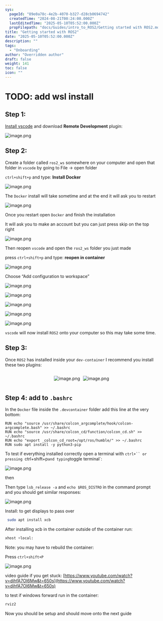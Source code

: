 ```yaml
---
sys:
  pageId: "89e0a78c-4e2b-4070-b327-d28cb0694742"
  createdTime: "2024-08-21T00:24:00.000Z"
  lastEditedTime: "2025-05-10T05:52:00.000Z"
  propFilepath: "docs/Guides/intro_to_ROS2/Getting started with ROS2.md"
title: "Getting started with ROS2"
date: "2025-05-10T05:52:00.000Z"
description: ""
tags:
  - "Onboarding"
author: "Overridden author"
draft: false
weight: 141
toc: false
icon: ""
---
```


# TODO: add wsl install

## Step 1:

[Install vscode](https://code.visualstudio.com/download) and download **Remote Development** plugin:

![image.png](https://prod-files-secure.s3.us-west-2.amazonaws.com/d518164a-d88e-44d1-a4ee-3adb3bd8bce0/efb52993-1881-4a40-b95e-6f020334f022/image.png?X-Amz-Algorithm=AWS4-HMAC-SHA256&X-Amz-Content-Sha256=UNSIGNED-PAYLOAD&X-Amz-Credential=ASIAZI2LB466UQ4P7EUL%2F20250526%2Fus-west-2%2Fs3%2Faws4_request&X-Amz-Date=20250526T140907Z&X-Amz-Expires=3600&X-Amz-Security-Token=IQoJb3JpZ2luX2VjEH4aCXVzLXdlc3QtMiJIMEYCIQD%2B67pGrALWs8UHIvTNzYFe81MjKoA5Zka0zCF9r3kBPAIhAOHYPjtWyYQDyQZkfVCKdLbwaK5zMQLTfye7PzHvvODkKv8DCEcQABoMNjM3NDIzMTgzODA1Igwx6PeQtBrqjUn7ZCoq3APjmeLxuv5iICq47jbJAUB0EMgUMZYV1sWsK5o5RypRIPgGOgrTXUbR0tycxObjywaYwHD1CfjDpWMnGVRzujnHcDY9vk3LSzOx4%2Fh4R3lkORjZlsrcdY94jobjIR83CBHpapLt41MjuE4HAp28In6eeaEuNOE0bECaq6lUeTtNf2lnpCwBatiZ9CL1KZrLltTGkpIWuGiHBKt6hwWMuEXxy2Qv%2FfS72qxQ%2BThFTLb0z2jS5siS5duhBDwSh%2Ftyf1n8Xfm%2FJabNeW21OIAhUZVG0NGAzuYwPhHUXq44J%2Bm92GaDTR4FE07dvAPTwwqLbg3oExMsL%2FSMyD7Aoa7syqRkGNsgCxKyW3z1lMjCV7zshi%2FRe4a2gvZsenHX4cLONayud6wHKj1xQRNOQX432Q%2BK8hzEoutjo8pfgI71tlHZLwvCMySEf91nNQpSL7Jdbn2d94%2Bjd2hZRsTWbfZ%2FVhegwGnrUmhsVOmjlO%2BqxIKDs6kceezM3sarXj%2Bl1cRlaedm1yyynnvFJr5GKDzOhQvaSI4qkZ3TDAhawQFMHO2aMvJinGYELc6v0P37Ab4bzMsTrRsJjXR2l%2BAf%2FNbG037lCaHPIoxGFwIrRm2TKDzzhHNRzvEXPMF0KA1m5TCS5tHBBjqkAbo47OA5uVHdXBKnc0RVQej%2BBg2ojGEaWFggJ4bjYfCUjB%2FCfgQ3GdH%2BG8kRH4qoldeOSewQCFRCsCoVK4UbzNT%2BA93jVBmfBMrRNhgOsQ7kcFY1q6dV3wP8GBPYf2QsNei14rFpxVO5DGGPc8zH2jNIdoqcOAwgB64Ysr1vKnAlOVmswlWWcDDjMDVK4RbBmdcGZOKEZL7G0AaN97BNeZpJc3vj&X-Amz-Signature=1006ed70a4a99ae0eaf4c2517da12fc91be88c429dfea4bb5c69f08d2bbde416&X-Amz-SignedHeaders=host&x-id=GetObject)

## Step 2:

Create a folder called `ros2_ws` somewhere on your computer and open that folder in `vscode` by going to File → open folder 

`ctrl+shift+p` and type: **Install Docker**

![image.png](https://prod-files-secure.s3.us-west-2.amazonaws.com/d518164a-d88e-44d1-a4ee-3adb3bd8bce0/2269dc0e-1cd5-47ff-bceb-c04ad9b2eab0/image.png?X-Amz-Algorithm=AWS4-HMAC-SHA256&X-Amz-Content-Sha256=UNSIGNED-PAYLOAD&X-Amz-Credential=ASIAZI2LB466UQ4P7EUL%2F20250526%2Fus-west-2%2Fs3%2Faws4_request&X-Amz-Date=20250526T140907Z&X-Amz-Expires=3600&X-Amz-Security-Token=IQoJb3JpZ2luX2VjEH4aCXVzLXdlc3QtMiJIMEYCIQD%2B67pGrALWs8UHIvTNzYFe81MjKoA5Zka0zCF9r3kBPAIhAOHYPjtWyYQDyQZkfVCKdLbwaK5zMQLTfye7PzHvvODkKv8DCEcQABoMNjM3NDIzMTgzODA1Igwx6PeQtBrqjUn7ZCoq3APjmeLxuv5iICq47jbJAUB0EMgUMZYV1sWsK5o5RypRIPgGOgrTXUbR0tycxObjywaYwHD1CfjDpWMnGVRzujnHcDY9vk3LSzOx4%2Fh4R3lkORjZlsrcdY94jobjIR83CBHpapLt41MjuE4HAp28In6eeaEuNOE0bECaq6lUeTtNf2lnpCwBatiZ9CL1KZrLltTGkpIWuGiHBKt6hwWMuEXxy2Qv%2FfS72qxQ%2BThFTLb0z2jS5siS5duhBDwSh%2Ftyf1n8Xfm%2FJabNeW21OIAhUZVG0NGAzuYwPhHUXq44J%2Bm92GaDTR4FE07dvAPTwwqLbg3oExMsL%2FSMyD7Aoa7syqRkGNsgCxKyW3z1lMjCV7zshi%2FRe4a2gvZsenHX4cLONayud6wHKj1xQRNOQX432Q%2BK8hzEoutjo8pfgI71tlHZLwvCMySEf91nNQpSL7Jdbn2d94%2Bjd2hZRsTWbfZ%2FVhegwGnrUmhsVOmjlO%2BqxIKDs6kceezM3sarXj%2Bl1cRlaedm1yyynnvFJr5GKDzOhQvaSI4qkZ3TDAhawQFMHO2aMvJinGYELc6v0P37Ab4bzMsTrRsJjXR2l%2BAf%2FNbG037lCaHPIoxGFwIrRm2TKDzzhHNRzvEXPMF0KA1m5TCS5tHBBjqkAbo47OA5uVHdXBKnc0RVQej%2BBg2ojGEaWFggJ4bjYfCUjB%2FCfgQ3GdH%2BG8kRH4qoldeOSewQCFRCsCoVK4UbzNT%2BA93jVBmfBMrRNhgOsQ7kcFY1q6dV3wP8GBPYf2QsNei14rFpxVO5DGGPc8zH2jNIdoqcOAwgB64Ysr1vKnAlOVmswlWWcDDjMDVK4RbBmdcGZOKEZL7G0AaN97BNeZpJc3vj&X-Amz-Signature=3615083c75210aaf00bcea524884487bcecb0bf059fcf9c932e9842f04904124&X-Amz-SignedHeaders=host&x-id=GetObject)

The `Docker` install will take sometime and at the end it will ask you to restart

![image.png](https://prod-files-secure.s3.us-west-2.amazonaws.com/d518164a-d88e-44d1-a4ee-3adb3bd8bce0/ed233f78-be33-4b1f-b89c-9c346c0e961e/image.png?X-Amz-Algorithm=AWS4-HMAC-SHA256&X-Amz-Content-Sha256=UNSIGNED-PAYLOAD&X-Amz-Credential=ASIAZI2LB466UQ4P7EUL%2F20250526%2Fus-west-2%2Fs3%2Faws4_request&X-Amz-Date=20250526T140907Z&X-Amz-Expires=3600&X-Amz-Security-Token=IQoJb3JpZ2luX2VjEH4aCXVzLXdlc3QtMiJIMEYCIQD%2B67pGrALWs8UHIvTNzYFe81MjKoA5Zka0zCF9r3kBPAIhAOHYPjtWyYQDyQZkfVCKdLbwaK5zMQLTfye7PzHvvODkKv8DCEcQABoMNjM3NDIzMTgzODA1Igwx6PeQtBrqjUn7ZCoq3APjmeLxuv5iICq47jbJAUB0EMgUMZYV1sWsK5o5RypRIPgGOgrTXUbR0tycxObjywaYwHD1CfjDpWMnGVRzujnHcDY9vk3LSzOx4%2Fh4R3lkORjZlsrcdY94jobjIR83CBHpapLt41MjuE4HAp28In6eeaEuNOE0bECaq6lUeTtNf2lnpCwBatiZ9CL1KZrLltTGkpIWuGiHBKt6hwWMuEXxy2Qv%2FfS72qxQ%2BThFTLb0z2jS5siS5duhBDwSh%2Ftyf1n8Xfm%2FJabNeW21OIAhUZVG0NGAzuYwPhHUXq44J%2Bm92GaDTR4FE07dvAPTwwqLbg3oExMsL%2FSMyD7Aoa7syqRkGNsgCxKyW3z1lMjCV7zshi%2FRe4a2gvZsenHX4cLONayud6wHKj1xQRNOQX432Q%2BK8hzEoutjo8pfgI71tlHZLwvCMySEf91nNQpSL7Jdbn2d94%2Bjd2hZRsTWbfZ%2FVhegwGnrUmhsVOmjlO%2BqxIKDs6kceezM3sarXj%2Bl1cRlaedm1yyynnvFJr5GKDzOhQvaSI4qkZ3TDAhawQFMHO2aMvJinGYELc6v0P37Ab4bzMsTrRsJjXR2l%2BAf%2FNbG037lCaHPIoxGFwIrRm2TKDzzhHNRzvEXPMF0KA1m5TCS5tHBBjqkAbo47OA5uVHdXBKnc0RVQej%2BBg2ojGEaWFggJ4bjYfCUjB%2FCfgQ3GdH%2BG8kRH4qoldeOSewQCFRCsCoVK4UbzNT%2BA93jVBmfBMrRNhgOsQ7kcFY1q6dV3wP8GBPYf2QsNei14rFpxVO5DGGPc8zH2jNIdoqcOAwgB64Ysr1vKnAlOVmswlWWcDDjMDVK4RbBmdcGZOKEZL7G0AaN97BNeZpJc3vj&X-Amz-Signature=727b0468457b684e1341bb228dd0b7fd2ff2138398dd2b42c0994cf893d7d2c8&X-Amz-SignedHeaders=host&x-id=GetObject)

Once you restart open `Docker` and finish the installation

It will ask you to make an account but you can just press skip on the top right

![image.png](https://prod-files-secure.s3.us-west-2.amazonaws.com/d518164a-d88e-44d1-a4ee-3adb3bd8bce0/21010ad9-1659-4fd9-9f59-9932a09b2a3d/image.png?X-Amz-Algorithm=AWS4-HMAC-SHA256&X-Amz-Content-Sha256=UNSIGNED-PAYLOAD&X-Amz-Credential=ASIAZI2LB466UQ4P7EUL%2F20250526%2Fus-west-2%2Fs3%2Faws4_request&X-Amz-Date=20250526T140907Z&X-Amz-Expires=3600&X-Amz-Security-Token=IQoJb3JpZ2luX2VjEH4aCXVzLXdlc3QtMiJIMEYCIQD%2B67pGrALWs8UHIvTNzYFe81MjKoA5Zka0zCF9r3kBPAIhAOHYPjtWyYQDyQZkfVCKdLbwaK5zMQLTfye7PzHvvODkKv8DCEcQABoMNjM3NDIzMTgzODA1Igwx6PeQtBrqjUn7ZCoq3APjmeLxuv5iICq47jbJAUB0EMgUMZYV1sWsK5o5RypRIPgGOgrTXUbR0tycxObjywaYwHD1CfjDpWMnGVRzujnHcDY9vk3LSzOx4%2Fh4R3lkORjZlsrcdY94jobjIR83CBHpapLt41MjuE4HAp28In6eeaEuNOE0bECaq6lUeTtNf2lnpCwBatiZ9CL1KZrLltTGkpIWuGiHBKt6hwWMuEXxy2Qv%2FfS72qxQ%2BThFTLb0z2jS5siS5duhBDwSh%2Ftyf1n8Xfm%2FJabNeW21OIAhUZVG0NGAzuYwPhHUXq44J%2Bm92GaDTR4FE07dvAPTwwqLbg3oExMsL%2FSMyD7Aoa7syqRkGNsgCxKyW3z1lMjCV7zshi%2FRe4a2gvZsenHX4cLONayud6wHKj1xQRNOQX432Q%2BK8hzEoutjo8pfgI71tlHZLwvCMySEf91nNQpSL7Jdbn2d94%2Bjd2hZRsTWbfZ%2FVhegwGnrUmhsVOmjlO%2BqxIKDs6kceezM3sarXj%2Bl1cRlaedm1yyynnvFJr5GKDzOhQvaSI4qkZ3TDAhawQFMHO2aMvJinGYELc6v0P37Ab4bzMsTrRsJjXR2l%2BAf%2FNbG037lCaHPIoxGFwIrRm2TKDzzhHNRzvEXPMF0KA1m5TCS5tHBBjqkAbo47OA5uVHdXBKnc0RVQej%2BBg2ojGEaWFggJ4bjYfCUjB%2FCfgQ3GdH%2BG8kRH4qoldeOSewQCFRCsCoVK4UbzNT%2BA93jVBmfBMrRNhgOsQ7kcFY1q6dV3wP8GBPYf2QsNei14rFpxVO5DGGPc8zH2jNIdoqcOAwgB64Ysr1vKnAlOVmswlWWcDDjMDVK4RbBmdcGZOKEZL7G0AaN97BNeZpJc3vj&X-Amz-Signature=873248c41e952bad151db49bc54151d3438b52b838b5318ba1dc8f89c0d58850&X-Amz-SignedHeaders=host&x-id=GetObject)

Then reopen `vscode` and open the `ros2_ws` folder you just made

press `ctrl+shift+p` and type: **reopen in container**

![image.png](https://prod-files-secure.s3.us-west-2.amazonaws.com/d518164a-d88e-44d1-a4ee-3adb3bd8bce0/4e93b8c2-41ad-488c-8095-c74205196118/image.png?X-Amz-Algorithm=AWS4-HMAC-SHA256&X-Amz-Content-Sha256=UNSIGNED-PAYLOAD&X-Amz-Credential=ASIAZI2LB466UQ4P7EUL%2F20250526%2Fus-west-2%2Fs3%2Faws4_request&X-Amz-Date=20250526T140907Z&X-Amz-Expires=3600&X-Amz-Security-Token=IQoJb3JpZ2luX2VjEH4aCXVzLXdlc3QtMiJIMEYCIQD%2B67pGrALWs8UHIvTNzYFe81MjKoA5Zka0zCF9r3kBPAIhAOHYPjtWyYQDyQZkfVCKdLbwaK5zMQLTfye7PzHvvODkKv8DCEcQABoMNjM3NDIzMTgzODA1Igwx6PeQtBrqjUn7ZCoq3APjmeLxuv5iICq47jbJAUB0EMgUMZYV1sWsK5o5RypRIPgGOgrTXUbR0tycxObjywaYwHD1CfjDpWMnGVRzujnHcDY9vk3LSzOx4%2Fh4R3lkORjZlsrcdY94jobjIR83CBHpapLt41MjuE4HAp28In6eeaEuNOE0bECaq6lUeTtNf2lnpCwBatiZ9CL1KZrLltTGkpIWuGiHBKt6hwWMuEXxy2Qv%2FfS72qxQ%2BThFTLb0z2jS5siS5duhBDwSh%2Ftyf1n8Xfm%2FJabNeW21OIAhUZVG0NGAzuYwPhHUXq44J%2Bm92GaDTR4FE07dvAPTwwqLbg3oExMsL%2FSMyD7Aoa7syqRkGNsgCxKyW3z1lMjCV7zshi%2FRe4a2gvZsenHX4cLONayud6wHKj1xQRNOQX432Q%2BK8hzEoutjo8pfgI71tlHZLwvCMySEf91nNQpSL7Jdbn2d94%2Bjd2hZRsTWbfZ%2FVhegwGnrUmhsVOmjlO%2BqxIKDs6kceezM3sarXj%2Bl1cRlaedm1yyynnvFJr5GKDzOhQvaSI4qkZ3TDAhawQFMHO2aMvJinGYELc6v0P37Ab4bzMsTrRsJjXR2l%2BAf%2FNbG037lCaHPIoxGFwIrRm2TKDzzhHNRzvEXPMF0KA1m5TCS5tHBBjqkAbo47OA5uVHdXBKnc0RVQej%2BBg2ojGEaWFggJ4bjYfCUjB%2FCfgQ3GdH%2BG8kRH4qoldeOSewQCFRCsCoVK4UbzNT%2BA93jVBmfBMrRNhgOsQ7kcFY1q6dV3wP8GBPYf2QsNei14rFpxVO5DGGPc8zH2jNIdoqcOAwgB64Ysr1vKnAlOVmswlWWcDDjMDVK4RbBmdcGZOKEZL7G0AaN97BNeZpJc3vj&X-Amz-Signature=62f690695baccbb098b6bda4ac7a264cb182362cb66165cc4027aabfd94720b9&X-Amz-SignedHeaders=host&x-id=GetObject)

Choose “Add configuration to workspace”

![image.png](https://prod-files-secure.s3.us-west-2.amazonaws.com/d518164a-d88e-44d1-a4ee-3adb3bd8bce0/9560b282-5060-4989-ba37-97e7b2c22476/image.png?X-Amz-Algorithm=AWS4-HMAC-SHA256&X-Amz-Content-Sha256=UNSIGNED-PAYLOAD&X-Amz-Credential=ASIAZI2LB466UQ4P7EUL%2F20250526%2Fus-west-2%2Fs3%2Faws4_request&X-Amz-Date=20250526T140907Z&X-Amz-Expires=3600&X-Amz-Security-Token=IQoJb3JpZ2luX2VjEH4aCXVzLXdlc3QtMiJIMEYCIQD%2B67pGrALWs8UHIvTNzYFe81MjKoA5Zka0zCF9r3kBPAIhAOHYPjtWyYQDyQZkfVCKdLbwaK5zMQLTfye7PzHvvODkKv8DCEcQABoMNjM3NDIzMTgzODA1Igwx6PeQtBrqjUn7ZCoq3APjmeLxuv5iICq47jbJAUB0EMgUMZYV1sWsK5o5RypRIPgGOgrTXUbR0tycxObjywaYwHD1CfjDpWMnGVRzujnHcDY9vk3LSzOx4%2Fh4R3lkORjZlsrcdY94jobjIR83CBHpapLt41MjuE4HAp28In6eeaEuNOE0bECaq6lUeTtNf2lnpCwBatiZ9CL1KZrLltTGkpIWuGiHBKt6hwWMuEXxy2Qv%2FfS72qxQ%2BThFTLb0z2jS5siS5duhBDwSh%2Ftyf1n8Xfm%2FJabNeW21OIAhUZVG0NGAzuYwPhHUXq44J%2Bm92GaDTR4FE07dvAPTwwqLbg3oExMsL%2FSMyD7Aoa7syqRkGNsgCxKyW3z1lMjCV7zshi%2FRe4a2gvZsenHX4cLONayud6wHKj1xQRNOQX432Q%2BK8hzEoutjo8pfgI71tlHZLwvCMySEf91nNQpSL7Jdbn2d94%2Bjd2hZRsTWbfZ%2FVhegwGnrUmhsVOmjlO%2BqxIKDs6kceezM3sarXj%2Bl1cRlaedm1yyynnvFJr5GKDzOhQvaSI4qkZ3TDAhawQFMHO2aMvJinGYELc6v0P37Ab4bzMsTrRsJjXR2l%2BAf%2FNbG037lCaHPIoxGFwIrRm2TKDzzhHNRzvEXPMF0KA1m5TCS5tHBBjqkAbo47OA5uVHdXBKnc0RVQej%2BBg2ojGEaWFggJ4bjYfCUjB%2FCfgQ3GdH%2BG8kRH4qoldeOSewQCFRCsCoVK4UbzNT%2BA93jVBmfBMrRNhgOsQ7kcFY1q6dV3wP8GBPYf2QsNei14rFpxVO5DGGPc8zH2jNIdoqcOAwgB64Ysr1vKnAlOVmswlWWcDDjMDVK4RbBmdcGZOKEZL7G0AaN97BNeZpJc3vj&X-Amz-Signature=cb208122cc887875dcacc6ced524ff25a307c5c2db10d70efd6b96dc4557840b&X-Amz-SignedHeaders=host&x-id=GetObject)

![image.png](https://prod-files-secure.s3.us-west-2.amazonaws.com/d518164a-d88e-44d1-a4ee-3adb3bd8bce0/2ee63f81-886b-48e8-a553-dc6e5eac99e4/image.png?X-Amz-Algorithm=AWS4-HMAC-SHA256&X-Amz-Content-Sha256=UNSIGNED-PAYLOAD&X-Amz-Credential=ASIAZI2LB466UQ4P7EUL%2F20250526%2Fus-west-2%2Fs3%2Faws4_request&X-Amz-Date=20250526T140907Z&X-Amz-Expires=3600&X-Amz-Security-Token=IQoJb3JpZ2luX2VjEH4aCXVzLXdlc3QtMiJIMEYCIQD%2B67pGrALWs8UHIvTNzYFe81MjKoA5Zka0zCF9r3kBPAIhAOHYPjtWyYQDyQZkfVCKdLbwaK5zMQLTfye7PzHvvODkKv8DCEcQABoMNjM3NDIzMTgzODA1Igwx6PeQtBrqjUn7ZCoq3APjmeLxuv5iICq47jbJAUB0EMgUMZYV1sWsK5o5RypRIPgGOgrTXUbR0tycxObjywaYwHD1CfjDpWMnGVRzujnHcDY9vk3LSzOx4%2Fh4R3lkORjZlsrcdY94jobjIR83CBHpapLt41MjuE4HAp28In6eeaEuNOE0bECaq6lUeTtNf2lnpCwBatiZ9CL1KZrLltTGkpIWuGiHBKt6hwWMuEXxy2Qv%2FfS72qxQ%2BThFTLb0z2jS5siS5duhBDwSh%2Ftyf1n8Xfm%2FJabNeW21OIAhUZVG0NGAzuYwPhHUXq44J%2Bm92GaDTR4FE07dvAPTwwqLbg3oExMsL%2FSMyD7Aoa7syqRkGNsgCxKyW3z1lMjCV7zshi%2FRe4a2gvZsenHX4cLONayud6wHKj1xQRNOQX432Q%2BK8hzEoutjo8pfgI71tlHZLwvCMySEf91nNQpSL7Jdbn2d94%2Bjd2hZRsTWbfZ%2FVhegwGnrUmhsVOmjlO%2BqxIKDs6kceezM3sarXj%2Bl1cRlaedm1yyynnvFJr5GKDzOhQvaSI4qkZ3TDAhawQFMHO2aMvJinGYELc6v0P37Ab4bzMsTrRsJjXR2l%2BAf%2FNbG037lCaHPIoxGFwIrRm2TKDzzhHNRzvEXPMF0KA1m5TCS5tHBBjqkAbo47OA5uVHdXBKnc0RVQej%2BBg2ojGEaWFggJ4bjYfCUjB%2FCfgQ3GdH%2BG8kRH4qoldeOSewQCFRCsCoVK4UbzNT%2BA93jVBmfBMrRNhgOsQ7kcFY1q6dV3wP8GBPYf2QsNei14rFpxVO5DGGPc8zH2jNIdoqcOAwgB64Ysr1vKnAlOVmswlWWcDDjMDVK4RbBmdcGZOKEZL7G0AaN97BNeZpJc3vj&X-Amz-Signature=f67dc75e684dd9a0d06df1368db768db55e8dff276febbc49912e87722d63347&X-Amz-SignedHeaders=host&x-id=GetObject)

![image.png](https://prod-files-secure.s3.us-west-2.amazonaws.com/d518164a-d88e-44d1-a4ee-3adb3bd8bce0/ae1580b2-b048-407e-aed9-b584224a7a04/image.png?X-Amz-Algorithm=AWS4-HMAC-SHA256&X-Amz-Content-Sha256=UNSIGNED-PAYLOAD&X-Amz-Credential=ASIAZI2LB466UQ4P7EUL%2F20250526%2Fus-west-2%2Fs3%2Faws4_request&X-Amz-Date=20250526T140907Z&X-Amz-Expires=3600&X-Amz-Security-Token=IQoJb3JpZ2luX2VjEH4aCXVzLXdlc3QtMiJIMEYCIQD%2B67pGrALWs8UHIvTNzYFe81MjKoA5Zka0zCF9r3kBPAIhAOHYPjtWyYQDyQZkfVCKdLbwaK5zMQLTfye7PzHvvODkKv8DCEcQABoMNjM3NDIzMTgzODA1Igwx6PeQtBrqjUn7ZCoq3APjmeLxuv5iICq47jbJAUB0EMgUMZYV1sWsK5o5RypRIPgGOgrTXUbR0tycxObjywaYwHD1CfjDpWMnGVRzujnHcDY9vk3LSzOx4%2Fh4R3lkORjZlsrcdY94jobjIR83CBHpapLt41MjuE4HAp28In6eeaEuNOE0bECaq6lUeTtNf2lnpCwBatiZ9CL1KZrLltTGkpIWuGiHBKt6hwWMuEXxy2Qv%2FfS72qxQ%2BThFTLb0z2jS5siS5duhBDwSh%2Ftyf1n8Xfm%2FJabNeW21OIAhUZVG0NGAzuYwPhHUXq44J%2Bm92GaDTR4FE07dvAPTwwqLbg3oExMsL%2FSMyD7Aoa7syqRkGNsgCxKyW3z1lMjCV7zshi%2FRe4a2gvZsenHX4cLONayud6wHKj1xQRNOQX432Q%2BK8hzEoutjo8pfgI71tlHZLwvCMySEf91nNQpSL7Jdbn2d94%2Bjd2hZRsTWbfZ%2FVhegwGnrUmhsVOmjlO%2BqxIKDs6kceezM3sarXj%2Bl1cRlaedm1yyynnvFJr5GKDzOhQvaSI4qkZ3TDAhawQFMHO2aMvJinGYELc6v0P37Ab4bzMsTrRsJjXR2l%2BAf%2FNbG037lCaHPIoxGFwIrRm2TKDzzhHNRzvEXPMF0KA1m5TCS5tHBBjqkAbo47OA5uVHdXBKnc0RVQej%2BBg2ojGEaWFggJ4bjYfCUjB%2FCfgQ3GdH%2BG8kRH4qoldeOSewQCFRCsCoVK4UbzNT%2BA93jVBmfBMrRNhgOsQ7kcFY1q6dV3wP8GBPYf2QsNei14rFpxVO5DGGPc8zH2jNIdoqcOAwgB64Ysr1vKnAlOVmswlWWcDDjMDVK4RbBmdcGZOKEZL7G0AaN97BNeZpJc3vj&X-Amz-Signature=d5a871d863d7ac332825733edc64b7e3a3d5ad1b002a6ffd9b06c94a01f265c0&X-Amz-SignedHeaders=host&x-id=GetObject)

![image.png](https://prod-files-secure.s3.us-west-2.amazonaws.com/d518164a-d88e-44d1-a4ee-3adb3bd8bce0/53255b28-f75e-430f-b9e3-c0ac8577e42b/image.png?X-Amz-Algorithm=AWS4-HMAC-SHA256&X-Amz-Content-Sha256=UNSIGNED-PAYLOAD&X-Amz-Credential=ASIAZI2LB466UQ4P7EUL%2F20250526%2Fus-west-2%2Fs3%2Faws4_request&X-Amz-Date=20250526T140907Z&X-Amz-Expires=3600&X-Amz-Security-Token=IQoJb3JpZ2luX2VjEH4aCXVzLXdlc3QtMiJIMEYCIQD%2B67pGrALWs8UHIvTNzYFe81MjKoA5Zka0zCF9r3kBPAIhAOHYPjtWyYQDyQZkfVCKdLbwaK5zMQLTfye7PzHvvODkKv8DCEcQABoMNjM3NDIzMTgzODA1Igwx6PeQtBrqjUn7ZCoq3APjmeLxuv5iICq47jbJAUB0EMgUMZYV1sWsK5o5RypRIPgGOgrTXUbR0tycxObjywaYwHD1CfjDpWMnGVRzujnHcDY9vk3LSzOx4%2Fh4R3lkORjZlsrcdY94jobjIR83CBHpapLt41MjuE4HAp28In6eeaEuNOE0bECaq6lUeTtNf2lnpCwBatiZ9CL1KZrLltTGkpIWuGiHBKt6hwWMuEXxy2Qv%2FfS72qxQ%2BThFTLb0z2jS5siS5duhBDwSh%2Ftyf1n8Xfm%2FJabNeW21OIAhUZVG0NGAzuYwPhHUXq44J%2Bm92GaDTR4FE07dvAPTwwqLbg3oExMsL%2FSMyD7Aoa7syqRkGNsgCxKyW3z1lMjCV7zshi%2FRe4a2gvZsenHX4cLONayud6wHKj1xQRNOQX432Q%2BK8hzEoutjo8pfgI71tlHZLwvCMySEf91nNQpSL7Jdbn2d94%2Bjd2hZRsTWbfZ%2FVhegwGnrUmhsVOmjlO%2BqxIKDs6kceezM3sarXj%2Bl1cRlaedm1yyynnvFJr5GKDzOhQvaSI4qkZ3TDAhawQFMHO2aMvJinGYELc6v0P37Ab4bzMsTrRsJjXR2l%2BAf%2FNbG037lCaHPIoxGFwIrRm2TKDzzhHNRzvEXPMF0KA1m5TCS5tHBBjqkAbo47OA5uVHdXBKnc0RVQej%2BBg2ojGEaWFggJ4bjYfCUjB%2FCfgQ3GdH%2BG8kRH4qoldeOSewQCFRCsCoVK4UbzNT%2BA93jVBmfBMrRNhgOsQ7kcFY1q6dV3wP8GBPYf2QsNei14rFpxVO5DGGPc8zH2jNIdoqcOAwgB64Ysr1vKnAlOVmswlWWcDDjMDVK4RbBmdcGZOKEZL7G0AaN97BNeZpJc3vj&X-Amz-Signature=8bf72a572a23187af20d1728c6138299a7c38168415047cfdd52f6f0312518b7&X-Amz-SignedHeaders=host&x-id=GetObject)

![image.png](https://prod-files-secure.s3.us-west-2.amazonaws.com/d518164a-d88e-44d1-a4ee-3adb3bd8bce0/7c562767-5af9-4ffb-97d1-327bcdf4ee00/image.png?X-Amz-Algorithm=AWS4-HMAC-SHA256&X-Amz-Content-Sha256=UNSIGNED-PAYLOAD&X-Amz-Credential=ASIAZI2LB466UQ4P7EUL%2F20250526%2Fus-west-2%2Fs3%2Faws4_request&X-Amz-Date=20250526T140907Z&X-Amz-Expires=3600&X-Amz-Security-Token=IQoJb3JpZ2luX2VjEH4aCXVzLXdlc3QtMiJIMEYCIQD%2B67pGrALWs8UHIvTNzYFe81MjKoA5Zka0zCF9r3kBPAIhAOHYPjtWyYQDyQZkfVCKdLbwaK5zMQLTfye7PzHvvODkKv8DCEcQABoMNjM3NDIzMTgzODA1Igwx6PeQtBrqjUn7ZCoq3APjmeLxuv5iICq47jbJAUB0EMgUMZYV1sWsK5o5RypRIPgGOgrTXUbR0tycxObjywaYwHD1CfjDpWMnGVRzujnHcDY9vk3LSzOx4%2Fh4R3lkORjZlsrcdY94jobjIR83CBHpapLt41MjuE4HAp28In6eeaEuNOE0bECaq6lUeTtNf2lnpCwBatiZ9CL1KZrLltTGkpIWuGiHBKt6hwWMuEXxy2Qv%2FfS72qxQ%2BThFTLb0z2jS5siS5duhBDwSh%2Ftyf1n8Xfm%2FJabNeW21OIAhUZVG0NGAzuYwPhHUXq44J%2Bm92GaDTR4FE07dvAPTwwqLbg3oExMsL%2FSMyD7Aoa7syqRkGNsgCxKyW3z1lMjCV7zshi%2FRe4a2gvZsenHX4cLONayud6wHKj1xQRNOQX432Q%2BK8hzEoutjo8pfgI71tlHZLwvCMySEf91nNQpSL7Jdbn2d94%2Bjd2hZRsTWbfZ%2FVhegwGnrUmhsVOmjlO%2BqxIKDs6kceezM3sarXj%2Bl1cRlaedm1yyynnvFJr5GKDzOhQvaSI4qkZ3TDAhawQFMHO2aMvJinGYELc6v0P37Ab4bzMsTrRsJjXR2l%2BAf%2FNbG037lCaHPIoxGFwIrRm2TKDzzhHNRzvEXPMF0KA1m5TCS5tHBBjqkAbo47OA5uVHdXBKnc0RVQej%2BBg2ojGEaWFggJ4bjYfCUjB%2FCfgQ3GdH%2BG8kRH4qoldeOSewQCFRCsCoVK4UbzNT%2BA93jVBmfBMrRNhgOsQ7kcFY1q6dV3wP8GBPYf2QsNei14rFpxVO5DGGPc8zH2jNIdoqcOAwgB64Ysr1vKnAlOVmswlWWcDDjMDVK4RbBmdcGZOKEZL7G0AaN97BNeZpJc3vj&X-Amz-Signature=02601f6ce4f38583514ba194aaac2a3fb05124409302d588ec318d03856c1f00&X-Amz-SignedHeaders=host&x-id=GetObject)

`vscode` will now install `ROS2` onto your computer so this may take some time.

## Step 3:

Once `ROS2` has installed inside your `dev-container` I recommend you install these two plugins:

<div style="display: flex;flex-direction: row; column-gap:10px; max-width: 630px;justify-content: center;">
<div>

![image.png](https://prod-files-secure.s3.us-west-2.amazonaws.com/d518164a-d88e-44d1-a4ee-3adb3bd8bce0/3fc3d550-5a54-4ba1-ba6b-faa01cdb7369/image.png?X-Amz-Algorithm=AWS4-HMAC-SHA256&X-Amz-Content-Sha256=UNSIGNED-PAYLOAD&X-Amz-Credential=ASIAZI2LB466VB4HCRU7%2F20250526%2Fus-west-2%2Fs3%2Faws4_request&X-Amz-Date=20250526T140910Z&X-Amz-Expires=3600&X-Amz-Security-Token=IQoJb3JpZ2luX2VjEH4aCXVzLXdlc3QtMiJHMEUCIAZBPOSWgfM7qNtFZLVMqUEOp9kA0CrqI9%2B93z5LkysvAiEAlrX3hwXwuhMxK2V52RLxVIZ1QUcjljMZsoLO%2BDFlOPIq%2FwMIRxAAGgw2Mzc0MjMxODM4MDUiDCDF%2BO9vab0M7L7ANCrcAy3RJv%2FcyeMnWcxTSyBfnmApbV4pTjYfPayISmISOSXBGnmtdthYzpvdvHXjztWQrxZxQr7LQARVt3B7zH2rPWSIem94AsCxtJV8Y30jynRwho4rP%2BXyST9Fcv%2FFIeoV0vISB6fVXGrDdiAk%2B%2Fsih%2FeWuxwTa1rI0YVUu8LDBy4xotx3OQGGea6Pp517Y%2F91sWh2SZ%2F%2F3sITQIb8eusDahInSn3jMdCc24o8Wfczn5oGSlUB5nhjqbKeU08am7YXajdcFAEGrrltxR5ov%2FFGeQxIXJh8EKF6j24c970JFRvEdZX%2BM7Pt5EatTqoQriTus%2FFh4JuzkE4cM2uVcBWFJsTSCiJrPzrDxRmebIVP21FIyWHtSCpZYuGUVcPl9MBXznBFZ%2FZ64%2BhRYgk92BFncX8y%2FEzRiJC1pJvqITaWi7yp7PYsAtGdD5hduPbhr0al%2Bziv0%2FTjUNhR0nTI20CqDbCOL7vQ6BVgwY44dUMYkAd7dU90bpTXxpyktfzA%2BCg2DhgSHPmu7uBvFA8%2B48mnFSyQ4N3TBEfcpzVvkISppwUxMDBUgPtmrlVIVcZPM8O6kRgg%2BBNk1d8YwPocdO%2FkS71R0yAfztUG7XmeZc%2BxGxwtpHF3dvSZvT8wGWAOMPvl0cEGOqUBLnEkFt%2B33NsHAfkXUagX2nbZxWPysilbJXbdwpmbEEsN6c0scOG8NOZHXHkfQ6qK8t7fgINL99IWcHPhBjKOLxrRarUvf3CsLUMvAoLTqML0ULs8%2FVnMx2BMPIod23iDar6AKGPpq3s7G0RIlEDf3POgqZERg3stoiQ1CPHJ1UAor2s3TYBfeeCVRc7q5fZZAF%2BCPfCd90C65%2FFfXOmA2dY9DboW&X-Amz-Signature=41734d5d1bba6415b8677f955ce6bebb093f2c327c6a50457948830824c9d2e9&X-Amz-SignedHeaders=host&x-id=GetObject)

</div>
<div>

![image.png](https://prod-files-secure.s3.us-west-2.amazonaws.com/d518164a-d88e-44d1-a4ee-3adb3bd8bce0/d994cc66-13c2-4093-a5a3-f84cf4601a82/image.png?X-Amz-Algorithm=AWS4-HMAC-SHA256&X-Amz-Content-Sha256=UNSIGNED-PAYLOAD&X-Amz-Credential=ASIAZI2LB466XDS7QJAD%2F20250526%2Fus-west-2%2Fs3%2Faws4_request&X-Amz-Date=20250526T140910Z&X-Amz-Expires=3600&X-Amz-Security-Token=IQoJb3JpZ2luX2VjEH4aCXVzLXdlc3QtMiJHMEUCIQDSrZaxx%2Bn3RPi7PkzHALEqju7ajN0B%2F8gkNMomtWT1eQIgSGq5YK%2BMczONmhdaDw%2BANYk20iHrkRzAM60ZkA9VFVgq%2FwMIRxAAGgw2Mzc0MjMxODM4MDUiDAQyHfNxXQsPwC1bsCrcAxfMabmC2BASknGWoSoZdqivwP7N4T8NadZkUTBpZaD5djA3oukUfEDdwZZADnae5ImttVOAAe5pIgLUEIGBPkOjCold5MDoC6o2Pz2T2OtcVhhBPUKHuK38Tp2WW6aBH07QNYIrXQOqaLvLqWAH2EbQWjAxhWvnjQOWsBH0AGZHel%2BldDUhyi0oHP5kKkEKUnj8cBQU2MXpBWgx4pXFWX95LVZjs97dtlgNkuTIdUV%2F2B%2BlG1ZLVZj2Z1CSaeNecT52UUffE9B4s%2BE1VaXagWPLq0Xqab5xAz9JWGiG5CFZd0UMsVYiEqghCiWcU1UGbTkLYBwFBNd9HjgJETf3Caer4jKcetLivj7T4kZdr6t%2B%2BNCVJOqoBXPOLGrJvY%2BDET63zHUsqgMNG9d4wjUKlkfQ5jn7tbbyY9gF7LDpRY34%2FLStNaJKonMe4hgkf7rNt3As8mL4EmbXqPIJqlxywPQSrOnaKcBskJm0b6lv1FirEEFNMgxiyarBg%2FNuT3dyX2hCqVmN%2B7OXHfg9Cj974tGexlygqsLwztodO8Ro7BBhpG3jWMF3vFTNyzj%2BmVJFNCU%2Fzpy2iC4bIxA5lKYwcg0EfYxGiU2UEWjh3sJseR5FX92Fd0wyTEv74y6lMMDm0cEGOqUBEYWOF3gMD1JO6L%2F2%2BEieLv3sKjEdDtkEhoAZ7ludjV0QR7WCDe0hSwiW9lLvEJtPOuRysaCsdeS%2FLLLRazF2iANb5OuH76UcAzXGZ6i3jqA3qE1nbJj4oU4A6NHSgGiMAlOoLQlmGS4nnimhOENVuD3Ui9cpqV3H7nJjGd6MToH7u92sxRfnQEft%2BVvnPu94lgQCUtXrVojMXua%2F8XyB5L9YGNWv&X-Amz-Signature=a7ecd9a8aeb9382ace8f5667eb2f4f9b62b15fd2973b8edfb463a0afbd162325&X-Amz-SignedHeaders=host&x-id=GetObject)

</div>
</div>

## Step 4: add to `.bashrc`

In the `Docker` file inside the `.devcontainer` folder add this line at the very bottom: 

```docker
RUN echo "source /usr/share/colcon_argcomplete/hook/colcon-argcomplete.bash" >> ~/.bashrc
RUN echo "source /usr/share/colcon_cd/function/colcon_cd.sh" >> ~/.bashrc
RUN echo "export _colcon_cd_root=/opt/ros/humble/" >> ~/.bashrc
RUN sudo apt install -y python3-pip 
```

To test if everything installed correctly open a terminal with `ctrl+`` or pressing `ctrl+shift+p` and typing `toggle terminal`:

![image.png](https://prod-files-secure.s3.us-west-2.amazonaws.com/d518164a-d88e-44d1-a4ee-3adb3bd8bce0/6a4943d8-b04e-4c02-9a58-775f3384d1a5/image.png?X-Amz-Algorithm=AWS4-HMAC-SHA256&X-Amz-Content-Sha256=UNSIGNED-PAYLOAD&X-Amz-Credential=ASIAZI2LB466UQ4P7EUL%2F20250526%2Fus-west-2%2Fs3%2Faws4_request&X-Amz-Date=20250526T140907Z&X-Amz-Expires=3600&X-Amz-Security-Token=IQoJb3JpZ2luX2VjEH4aCXVzLXdlc3QtMiJIMEYCIQD%2B67pGrALWs8UHIvTNzYFe81MjKoA5Zka0zCF9r3kBPAIhAOHYPjtWyYQDyQZkfVCKdLbwaK5zMQLTfye7PzHvvODkKv8DCEcQABoMNjM3NDIzMTgzODA1Igwx6PeQtBrqjUn7ZCoq3APjmeLxuv5iICq47jbJAUB0EMgUMZYV1sWsK5o5RypRIPgGOgrTXUbR0tycxObjywaYwHD1CfjDpWMnGVRzujnHcDY9vk3LSzOx4%2Fh4R3lkORjZlsrcdY94jobjIR83CBHpapLt41MjuE4HAp28In6eeaEuNOE0bECaq6lUeTtNf2lnpCwBatiZ9CL1KZrLltTGkpIWuGiHBKt6hwWMuEXxy2Qv%2FfS72qxQ%2BThFTLb0z2jS5siS5duhBDwSh%2Ftyf1n8Xfm%2FJabNeW21OIAhUZVG0NGAzuYwPhHUXq44J%2Bm92GaDTR4FE07dvAPTwwqLbg3oExMsL%2FSMyD7Aoa7syqRkGNsgCxKyW3z1lMjCV7zshi%2FRe4a2gvZsenHX4cLONayud6wHKj1xQRNOQX432Q%2BK8hzEoutjo8pfgI71tlHZLwvCMySEf91nNQpSL7Jdbn2d94%2Bjd2hZRsTWbfZ%2FVhegwGnrUmhsVOmjlO%2BqxIKDs6kceezM3sarXj%2Bl1cRlaedm1yyynnvFJr5GKDzOhQvaSI4qkZ3TDAhawQFMHO2aMvJinGYELc6v0P37Ab4bzMsTrRsJjXR2l%2BAf%2FNbG037lCaHPIoxGFwIrRm2TKDzzhHNRzvEXPMF0KA1m5TCS5tHBBjqkAbo47OA5uVHdXBKnc0RVQej%2BBg2ojGEaWFggJ4bjYfCUjB%2FCfgQ3GdH%2BG8kRH4qoldeOSewQCFRCsCoVK4UbzNT%2BA93jVBmfBMrRNhgOsQ7kcFY1q6dV3wP8GBPYf2QsNei14rFpxVO5DGGPc8zH2jNIdoqcOAwgB64Ysr1vKnAlOVmswlWWcDDjMDVK4RbBmdcGZOKEZL7G0AaN97BNeZpJc3vj&X-Amz-Signature=efad760dea081652dd03013c7e5ab9110ab2b6bc74ede5d67973af087b02f12a&X-Amz-SignedHeaders=host&x-id=GetObject)

then 

Then type `lsb_release -a` and `echo $ROS_DISTRO` in the command prompt and you should get similar responses:

![image.png](https://prod-files-secure.s3.us-west-2.amazonaws.com/d518164a-d88e-44d1-a4ee-3adb3bd8bce0/3e635dec-a805-4e85-8b9e-d000e5b71a4e/image.png?X-Amz-Algorithm=AWS4-HMAC-SHA256&X-Amz-Content-Sha256=UNSIGNED-PAYLOAD&X-Amz-Credential=ASIAZI2LB466UQ4P7EUL%2F20250526%2Fus-west-2%2Fs3%2Faws4_request&X-Amz-Date=20250526T140907Z&X-Amz-Expires=3600&X-Amz-Security-Token=IQoJb3JpZ2luX2VjEH4aCXVzLXdlc3QtMiJIMEYCIQD%2B67pGrALWs8UHIvTNzYFe81MjKoA5Zka0zCF9r3kBPAIhAOHYPjtWyYQDyQZkfVCKdLbwaK5zMQLTfye7PzHvvODkKv8DCEcQABoMNjM3NDIzMTgzODA1Igwx6PeQtBrqjUn7ZCoq3APjmeLxuv5iICq47jbJAUB0EMgUMZYV1sWsK5o5RypRIPgGOgrTXUbR0tycxObjywaYwHD1CfjDpWMnGVRzujnHcDY9vk3LSzOx4%2Fh4R3lkORjZlsrcdY94jobjIR83CBHpapLt41MjuE4HAp28In6eeaEuNOE0bECaq6lUeTtNf2lnpCwBatiZ9CL1KZrLltTGkpIWuGiHBKt6hwWMuEXxy2Qv%2FfS72qxQ%2BThFTLb0z2jS5siS5duhBDwSh%2Ftyf1n8Xfm%2FJabNeW21OIAhUZVG0NGAzuYwPhHUXq44J%2Bm92GaDTR4FE07dvAPTwwqLbg3oExMsL%2FSMyD7Aoa7syqRkGNsgCxKyW3z1lMjCV7zshi%2FRe4a2gvZsenHX4cLONayud6wHKj1xQRNOQX432Q%2BK8hzEoutjo8pfgI71tlHZLwvCMySEf91nNQpSL7Jdbn2d94%2Bjd2hZRsTWbfZ%2FVhegwGnrUmhsVOmjlO%2BqxIKDs6kceezM3sarXj%2Bl1cRlaedm1yyynnvFJr5GKDzOhQvaSI4qkZ3TDAhawQFMHO2aMvJinGYELc6v0P37Ab4bzMsTrRsJjXR2l%2BAf%2FNbG037lCaHPIoxGFwIrRm2TKDzzhHNRzvEXPMF0KA1m5TCS5tHBBjqkAbo47OA5uVHdXBKnc0RVQej%2BBg2ojGEaWFggJ4bjYfCUjB%2FCfgQ3GdH%2BG8kRH4qoldeOSewQCFRCsCoVK4UbzNT%2BA93jVBmfBMrRNhgOsQ7kcFY1q6dV3wP8GBPYf2QsNei14rFpxVO5DGGPc8zH2jNIdoqcOAwgB64Ysr1vKnAlOVmswlWWcDDjMDVK4RbBmdcGZOKEZL7G0AaN97BNeZpJc3vj&X-Amz-Signature=9c41de78f472d08b7f5fe2f7ac63f2b1bbda46635af1e7eba6bae00dc3617361&X-Amz-SignedHeaders=host&x-id=GetObject)

Install:  to get displays to pass over

```bash
 sudo apt install xcb
```

After installing xcb in the container outside of the container run:

```python
xhost +local:
```

Note: you may have to rebuild the container:

Press `ctrl+shift+P`

![image.png](https://prod-files-secure.s3.us-west-2.amazonaws.com/d518164a-d88e-44d1-a4ee-3adb3bd8bce0/6c2be660-2618-4c38-9c26-53554f7a0b7b/image.png?X-Amz-Algorithm=AWS4-HMAC-SHA256&X-Amz-Content-Sha256=UNSIGNED-PAYLOAD&X-Amz-Credential=ASIAZI2LB466UQ4P7EUL%2F20250526%2Fus-west-2%2Fs3%2Faws4_request&X-Amz-Date=20250526T140907Z&X-Amz-Expires=3600&X-Amz-Security-Token=IQoJb3JpZ2luX2VjEH4aCXVzLXdlc3QtMiJIMEYCIQD%2B67pGrALWs8UHIvTNzYFe81MjKoA5Zka0zCF9r3kBPAIhAOHYPjtWyYQDyQZkfVCKdLbwaK5zMQLTfye7PzHvvODkKv8DCEcQABoMNjM3NDIzMTgzODA1Igwx6PeQtBrqjUn7ZCoq3APjmeLxuv5iICq47jbJAUB0EMgUMZYV1sWsK5o5RypRIPgGOgrTXUbR0tycxObjywaYwHD1CfjDpWMnGVRzujnHcDY9vk3LSzOx4%2Fh4R3lkORjZlsrcdY94jobjIR83CBHpapLt41MjuE4HAp28In6eeaEuNOE0bECaq6lUeTtNf2lnpCwBatiZ9CL1KZrLltTGkpIWuGiHBKt6hwWMuEXxy2Qv%2FfS72qxQ%2BThFTLb0z2jS5siS5duhBDwSh%2Ftyf1n8Xfm%2FJabNeW21OIAhUZVG0NGAzuYwPhHUXq44J%2Bm92GaDTR4FE07dvAPTwwqLbg3oExMsL%2FSMyD7Aoa7syqRkGNsgCxKyW3z1lMjCV7zshi%2FRe4a2gvZsenHX4cLONayud6wHKj1xQRNOQX432Q%2BK8hzEoutjo8pfgI71tlHZLwvCMySEf91nNQpSL7Jdbn2d94%2Bjd2hZRsTWbfZ%2FVhegwGnrUmhsVOmjlO%2BqxIKDs6kceezM3sarXj%2Bl1cRlaedm1yyynnvFJr5GKDzOhQvaSI4qkZ3TDAhawQFMHO2aMvJinGYELc6v0P37Ab4bzMsTrRsJjXR2l%2BAf%2FNbG037lCaHPIoxGFwIrRm2TKDzzhHNRzvEXPMF0KA1m5TCS5tHBBjqkAbo47OA5uVHdXBKnc0RVQej%2BBg2ojGEaWFggJ4bjYfCUjB%2FCfgQ3GdH%2BG8kRH4qoldeOSewQCFRCsCoVK4UbzNT%2BA93jVBmfBMrRNhgOsQ7kcFY1q6dV3wP8GBPYf2QsNei14rFpxVO5DGGPc8zH2jNIdoqcOAwgB64Ysr1vKnAlOVmswlWWcDDjMDVK4RbBmdcGZOKEZL7G0AaN97BNeZpJc3vj&X-Amz-Signature=93b7378fa4c00387526e21d3e504e18372f3a8077110e033c5e0543e7fe357f0&X-Amz-SignedHeaders=host&x-id=GetObject)

video guide if you get stuck: [https://www.youtube.com/watch?v=dihfA7Ol6Mw&t=650s](https://www.youtube.com/watch?v=dihfA7Ol6Mw&t=650s)

to test if windows forward run in the container:

```bash
rviz2
```

Now you should be setup and should move onto the next guide 
